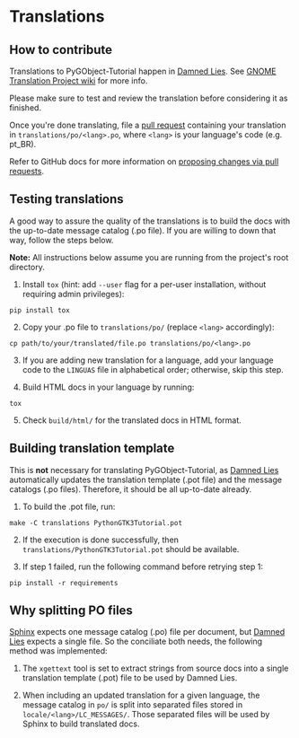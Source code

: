 # Translations

## How to contribute

Translations to PyGObject-Tutorial happen in [Damned Lies](https://l10n.gnome.org/). See [GNOME Translation Project wiki](https://wiki.gnome.org/TranslationProject) for more info.

Please make sure to test and review the translation before considering it as finished.

Once you're done translating, file a [pull request](https://github.com/sebp/PyGObject-Tutorial/pulls) containing your translation in `translations/po/<lang>.po`, where `<lang>` is your language's code (e.g. pt_BR).

Refer to GitHub docs for more information on [proposing changes via pull requests](https://help.github.com/pt/github/collaborating-with-issues-and-pull-requests/proposing-changes-to-your-work-with-pull-requests).

## Testing translations

A good way to assure the quality of the translations is to build the docs with the up-to-date message catalog (.po file). If you are willing to down that way, follow the steps below.

**Note:** All instructions below assume you are running from the project's root directory.

1. Install `tox` (hint: add `--user` flag for a per-user installation, without requiring admin privileges):
```
pip install tox
```

2. Copy your .po file to `translations/po/` (replace `<lang>` accordingly):
```
cp path/to/your/translated/file.po translations/po/<lang>.po
```

3. If you are adding new translation for a language, add your language code to the `LINGUAS` file in alphabetical order; otherwise, skip this step.

4. Build HTML docs in your language by running:
```
tox
```

5. Check `build/html/` for the translated docs in HTML format.

## Building translation template

This is **not** necessary for translating PyGObject-Tutorial, as [Damned Lies](https://l10n.gnome.org/) automatically updates the translation template (.pot file) and the message catalogs (.po files). Therefore, it should be all up-to-date already.

1. To build the .pot file, run:
```
make -C translations PythonGTK3Tutorial.pot
```

2. If the execution is done successfully, then `translations/PythonGTK3Tutorial.pot` should be available.

3. If step 1 failed, run the following command before retrying step 1:
```
pip install -r requirements
```

## Why splitting PO files

[Sphinx](https://www.sphinx-doc.org) expects one message catalog (.po) file per document, but [Damned Lies](https://l10n.gnome.org/) expects a single file. So the conciliate both needs, the following method was implemented:

1. The `xgettext` tool is set to extract strings from source docs into a single translation template (.pot) file to be used by Damned Lies.

2. When including an updated translation for a given language, the message catalog in `po/` is split into separated files stored in `locale/<lang>/LC_MESSAGES/`. Those separated files will be used by Sphinx to build translated docs.
